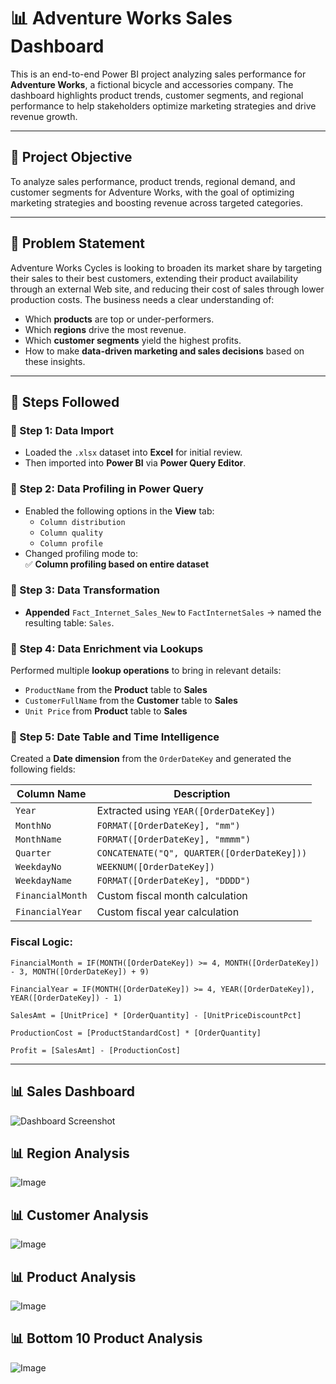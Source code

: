 # 📊 Adventure Works Sales Dashboard

This is an end-to-end Power BI project analyzing sales performance for **Adventure Works**, a fictional bicycle and accessories company. The dashboard highlights product trends, customer segments, and regional performance to help stakeholders optimize marketing strategies and drive revenue growth.



---

## 🎯 Project Objective

To analyze sales performance, product trends, regional demand, and customer segments for Adventure Works, with the goal of optimizing marketing strategies and boosting revenue across targeted categories.

---

## 🧩 Problem Statement

Adventure Works Cycles is looking to broaden its market share by targeting their sales to their best customers, extending their product availability through an external Web site, and reducing their cost of sales through lower production costs. 
The business needs a clear understanding of:
- Which **products** are top or under-performers.
- Which **regions** drive the most revenue.
- Which **customer segments** yield the highest profits.
- How to make **data-driven marketing and sales decisions** based on these insights.

---

## 🚀 Steps Followed

### 🔹 Step 1: Data Import
- Loaded the `.xlsx` dataset into **Excel** for initial review.
- Then imported into **Power BI** via **Power Query Editor**.

### 🔹 Step 2: Data Profiling in Power Query
- Enabled the following options in the **View** tab:
  - `Column distribution`
  - `Column quality`
  - `Column profile`
- Changed profiling mode to:  
  ✅ **Column profiling based on entire dataset**

### 🔹 Step 3: Data Transformation
- **Appended** `Fact_Internet_Sales_New` to `FactInternetSales` → named the resulting table: `Sales`.

### 🔹 Step 4: Data Enrichment via Lookups
Performed multiple **lookup operations** to bring in relevant details:
- `ProductName` from the **Product** table to **Sales**
- `CustomerFullName` from the **Customer** table to **Sales**
- `Unit Price` from **Product** table to **Sales**

### 🔹 Step 5: Date Table and Time Intelligence
Created a **Date dimension** from the `OrderDateKey` and generated the following fields:

| Column Name | Description |
|-------------|-------------|
| `Year` | Extracted using `YEAR([OrderDateKey])` |
| `MonthNo` | `FORMAT([OrderDateKey], "mm")` |
| `MonthName` | `FORMAT([OrderDateKey], "mmmm")` |
| `Quarter` | `CONCATENATE("Q", QUARTER([OrderDateKey]))` |
| `WeekdayNo` | `WEEKNUM([OrderDateKey])` |
| `WeekdayName` | `FORMAT([OrderDateKey], "DDDD")` |
| `FinancialMonth` | Custom fiscal month calculation |
| `FinancialYear` | Custom fiscal year calculation |

### Fiscal Logic:
```DAX
FinancialMonth = IF(MONTH([OrderDateKey]) >= 4, MONTH([OrderDateKey]) - 3, MONTH([OrderDateKey]) + 9)

FinancialYear = IF(MONTH([OrderDateKey]) >= 4, YEAR([OrderDateKey]), YEAR([OrderDateKey]) - 1)

SalesAmt = [UnitPrice] * [OrderQuantity] - [UnitPriceDiscountPct]

ProductionCost = [ProductStandardCost] * [OrderQuantity]

Profit = [SalesAmt] - [ProductionCost]

```
---

## 📊 Sales Dashboard
![Dashboard Screenshot](https://github.com/user-attachments/assets/392d7d0b-531d-4b52-bc95-fc340f5f7086)

## 📊 Region Analysis 
![Image](https://github.com/user-attachments/assets/f8f72080-1289-4d94-9b6c-efac43ec08f8)

## 📊 Customer Analysis 
![Image](https://github.com/user-attachments/assets/8a8eb97d-d2c9-4337-b893-65a003766ff1)

## 📊 Product Analysis 
![Image](https://github.com/user-attachments/assets/0b301dfe-f8f9-4800-aa68-b98983fffbe6)

## 📊 Bottom 10 Product Analysis 
![Image](https://github.com/user-attachments/assets/76ca5dde-e21a-42ba-b1c3-75a2399126c8)
